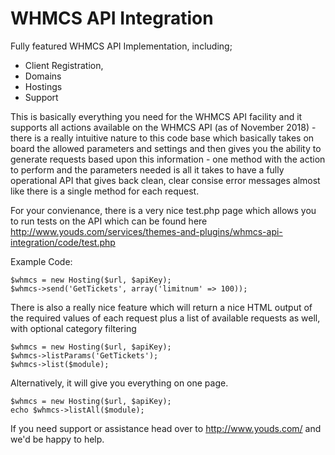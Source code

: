 # WHMCS API Integration
Fully featured WHMCS API Implementation, including; 
 * Client Registration, 
 * Domains 
 * Hostings 
 * Support
 
This is basically everything you need for the WHMCS API facility and it supports all actions available on the WHMCS API (as of November 2018) - there is a really intuitive nature to this code base which basically takes on board the allowed parameters and settings and then gives you the ability to generate requests based upon this information - one method with the action to perform and the parameters needed is all it takes to have a fully operational API that gives back clean, clear consise error messages almost like there is a single method for each request. 
 
For your convienance, there is a very nice test.php page which allows you to run tests on the API which can be found here http://www.youds.com/services/themes-and-plugins/whmcs-api-integration/code/test.php

Example Code:
```
$whmcs = new Hosting($url, $apiKey);
$whmcs->send('GetTickets', array('limitnum' => 100));
```

There is also a really nice feature which will return a nice HTML output of the required values of each request plus a list of available requests as well, with optional category filtering 

```
$whmcs = new Hosting($url, $apiKey);
$whmcs->listParams('GetTickets');
$whmcs->list($module);
```

Alternatively, it will give you everything on one page.

```
$whmcs = new Hosting($url, $apiKey);
echo $whmcs->listAll($module);
```

If you need support or assistance head over to http://www.youds.com/ and we'd be happy to help.
